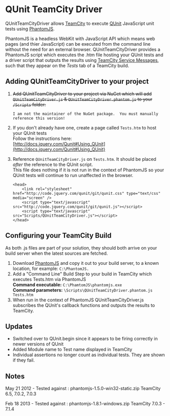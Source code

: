 QUnit TeamCity Driver
===================
QUnitTeamCityDriver allows [TeamCity](http://www.jetbrains.com/teamcity/) to execute [QUnit](http://docs.jquery.com/Qunit) JavaScript unit tests using [PhantomJS](http://www.phantomjs.org/).

PhantomJS is a headless WebKit with JavaScript API which means web pages (and thier JavaScript) can be executed from the command line without the need for an external browser.
QUnitTeamCityDriver provides a PhantomJS script which executes the .htm file hosting your QUnit tests and a driver script that outputs the results using [TeamCity
Service Messages](http://confluence.jetbrains.net/display/TCD65/Build+Script+Interaction+with+TeamCity), such that they appear on the *Tests* tab of a TeamCity build.

Adding QUnitTeamCityDriver to your project
--------------------------------------------
 1. <del>Add QUnitTeamCityDriver to your project via NuGet which will add `QUnitTeamCityDriver.js` & `QUnitTeamCityDriver.phantom.js` to your `/Scripts` folder:</del>

        I am not the maintainer of the NuGet package.  You must manually reference this version!
 2. If you don't already have one, create a page called `Tests.htm` to host your QUnit tests  
    Follow the instructions here: [http://docs.jquery.com/Qunit#Using_QUnit](http://docs.jquery.com/Qunit#Using_QUnit)
 3. Reference `QUnitTeamCityDriver.js` on `Tests.htm`.  It should be placed *after* the reference to the QUnit script.  
    This file does nothing if it is not run in the context of PhantomJS so your QUnit tests will continue to run unaffected in the browser.

        <head>
            <link rel="stylesheet" href="http://code.jquery.com/qunit/git/qunit.css" type="text/css" media="screen" />
            <script type="text/javascript" src="http://code.jquery.com/qunit/git/qunit.js"></script>
            <script type="text/javascript" src="Scripts/QUnitTeamCityDriver.js"></script>
        </head>

Configuring your TeamCity Build
-------------------------------
As both .js files are part of your solution, they should both arrive on your build server when the latest sources are fetched.

 1. Download [PhantomJS](http://phantomjs.org/download.html) and copy it out to your build server, to a known location, for example: `C:\PhantomJS.`
 2. Add a "Command Line" Build Step to your build in TeamCity which executes Tests.htm via PhantomJS  
    **Command executable:** `C:\PhamtomJS\phantomjs.exe`  
    **Command parameters:** `\Scripts\QUnitTeamCityDriver.phantom.js Tests.htm`
 3. When run in the context of PhantomJS QUnitTeamCityDriver.js subscribes the QUnit's callback functions and outputs the results to TeamCity.

Updates
-------
 - Switched over to QUnit.begin since it appears to be firing correctly in newer versions of QUnit
 - Added Module name to Test name displayed in TeamCity
 - Individual assertions no longer count as individual tests. They are shown if they fail. 

Notes
-----
 May 21 2012 - Tested against : 
    phantomjs-1.5.0-win32-static.zip 
    TeamCity 6.5, 7.0.2, 7.0.3
    
 Feb 18 2013 - Tested against : 
    phantomjs-1.8.1-windows.zip
    TeamCity 7.0.3 - 7.1.4
